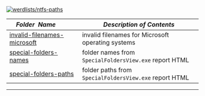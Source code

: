 [![werdlists/ntfs-paths](https://img.shields.io/badge/werdlists-ntfs_paths-purple.svg?logo=github&style=popout&longCache=true)](# "werdlists/ntfs-paths")

|&nbsp;&nbsp;&nbsp;&nbsp;_Folder&nbsp;&nbsp;Name_&nbsp;&nbsp;&nbsp;&nbsp;| _Description of Contents_
|:----------------|--------------------------------------------------------------------------------------------------------------------------------------------------------
| [invalid-filenames-microsoft](invalid-filenames-microsoft.txt) |  invalid filenames for Microsoft operating systems 
| [special-folders-names](special-folders-names.txt) |  folder names from `SpecialFoldersView.exe` report HTML 
| [special-folders-paths](special-folders-paths.txt) |  folder paths from `SpecialFoldersView.exe` report HTML 

* * *

